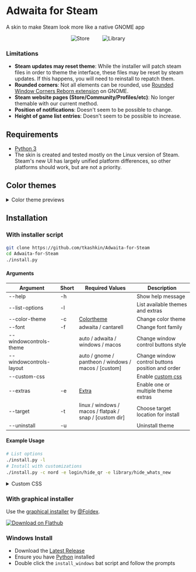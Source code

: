 # Adwaita for Steam

A skin to make Steam look more like a native GNOME app

<p align="center">
	<img alt="Store" src="/screenshots/store.png?raw=true" width="45%">
	&nbsp; &nbsp; &nbsp; &nbsp;
	<img alt="Library" src="/screenshots/library.png?raw=true" width="45%">
</p>

### Limitations

* **Steam updates may reset theme**: While the installer will patch steam files in order to theme the interface, these files may be reset by steam updates. If this happens, you will need to reinstall to repatch them.
* **Rounded corners**: Not all elements can be rounded, use [Rounded Window Corners Reborn extension](https://github.com/flexagoon/rounded-window-corners) on GNOME.
* **Steam website pages (Store/Community/Profiles/etc)**: No longer themable with our current method.
* **Position of notifications**: Doesn't seem to be possible to change.
* **Height of game list entries**: Doesn't seem to be possible to increase.

## Requirements

* [Python 3](https://www.python.org/downloads/)
* The skin is created and tested mostly on the Linux version of Steam. Steam's new UI has largely unified platform differences, so other platforms should work, but are not a priority.

## Color themes

<details><summary>Color theme previews</summary>

<table>
	<tr>
		<td><img alt="adwaita" src="/adwaita/colorthemes/adwaita/preview.png?raw=true"><br/>adwaita</td>
		<td><img alt="breeze" src="/adwaita/colorthemes/breeze/preview.png?raw=true"><br/>breeze</td>
		<td><img alt="canta" src="/adwaita/colorthemes/canta/preview.png?raw=true"><br/>canta</td>
	</tr>
	<tr>
		<td><img alt="catppuccin-frappe" src="/adwaita/colorthemes/catppuccin-frappe/preview.png?raw=true"><br/>catppuccin-frappe</td>
		<td><img alt="catppuccin-macchiato" src="/adwaita/colorthemes/catppuccin-macchiato/preview.png?raw=true"><br/>catppuccin-macchiato</td>
		<td><img alt="catppuccin-mocha" src="/adwaita/colorthemes/catppuccin-mocha/preview.png?raw=true"><br/>catppuccin-mocha</td>
	</tr>
	<tr>
		<td><img alt="dracula" src="/adwaita/colorthemes/dracula/preview.png?raw=true"><br/>dracula</td>
		<td><img alt="everforest" src="/adwaita/colorthemes/everforest/preview.png?raw=true"><br/>everforest</td>
		<td><img alt="gruvbox" src="/adwaita/colorthemes/gruvbox/preview.png?raw=true"><br/>gruvbox</td>
	</tr>
	<tr>
		<td><img alt="kate" src="/adwaita/colorthemes/kate/preview.png?raw=true"><br/>kate</td>
		<td><img alt="metro" src="/adwaita/colorthemes/metro/preview.png?raw=true"><br/>metro</td>
		<td><img alt="nord" src="/adwaita/colorthemes/nord/preview.png?raw=true"><br/>nord</td>
	</tr>
	<tr>
		<td><img alt="oled" src="/adwaita/colorthemes/oled/preview.png?raw=true"><br/>oled</td>
		<td><img alt="one-pro" src="/adwaita/colorthemes/one-pro/preview.png?raw=true"><br/>one-pro</td>
		<td><img alt="pop" src="/adwaita/colorthemes/pop/preview.png?raw=true"><br/>pop</td>
	</tr>
	<tr>
		<td><img alt="rose-pine" src="/adwaita/colorthemes/rose-pine/preview.png?raw=true"><br/>rose-pine</td>
		<td><img alt="tokyo-night" src="/adwaita/colorthemes/tokyo-night/preview.png?raw=true"><br/>tokyo-night</td>
		<td><img alt="tomorrow-night" src="/adwaita/colorthemes/tomorrow-night/preview.png?raw=true"><br/>tomorrow-night</td>
	</tr>
	<tr>
		<td><img alt="vapor" src="/adwaita/colorthemes/vapor/preview.png?raw=true"><br/>vapor</td>
		<td><img alt="vgui2" src="/adwaita/colorthemes/vgui2/preview.png?raw=true"><br/>vgui2</td>
		<td><img alt="yaru" src="/adwaita/colorthemes/yaru/preview.png?raw=true"><br/>yaru</td>
	</tr>
</table>

</details>

## Installation

### With installer script

```bash
git clone https://github.com/tkashkin/Adwaita-for-Steam
cd Adwaita-for-Steam
./install.py
```

#### Arguments

| Argument                | Short | Required Values                                          | Description                                      |
|-------------------------|-------|----------------------------------------------------------|--------------------------------------------------|
| --help                  | -h    |                                                          | Show help message                                |
| --list-options          | -l    |                                                          | List available themes and extras                 |
| --color-theme           | -c    | [Colortheme](/adwaita/colorthemes)                       | Change color theme                               |
| --font                  | -f    | adwaita / cantarell                                      | Change font family                               |
| --windowcontrols-theme  |       | auto / adwaita / windows / macos                         | Change window control buttons style              |
| --windowcontrols-layout |       | auto / gnome / pantheon / windows / macos / \[custom]    | Change window control buttons position and order |
| --custom-css            |       |                                                          | Enable [custom css](/custom)                     |
| --extras                | -e    | [Extra](adwaita/extras)                                  | Enable one or multiple theme extras              |
| --target                | -t    | linux / windows / macos / flatpak / snap / \[custom dir] | Choose target location for install               |
| --uninstall             | -u    |                                                          | Uninstall theme                                  |

#### Example Usage

```bash
# List options
./install.py -l
# Install with customizations
./install.py -c nord -e login/hide_qr -e library/hide_whats_new
```

<details><summary>Custom CSS</summary>

If you wish to include your own custom CSS, see [custom](/custom) and use the `--custom-css` flag.

```bash
./install.py --custom-css
```

</details>

### With graphical installer

Use the [graphical installer](https://github.com/Foldex/AdwSteamGtk) by [@Foldex](https://github.com/Foldex).

<a href="https://flathub.org/apps/details/io.github.Foldex.AdwSteamGtk"><img width="200" alt="Download on Flathub" src="https://flathub.org/assets/badges/flathub-badge-i-en.svg"/></a>

### Windows Install

- Download the [Latest Release](https://github.com/tkashkin/Adwaita-for-Steam/releases)
- Ensure you have [Python](#requirements) installed
- Double click the `install_windows` bat script and follow the prompts

